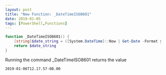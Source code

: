 ```yaml
---
layout: post
title: "New Function: _DateTimeISO8601"
date: 2019-01-05
tags: [PowerShell,Functions]
---
```


```powershell
function _DateTimeISO8601() {
    [string]$date_string = ([System.DateTime]::Now | Get-Date -Format yyyy-MM-ddTHH.mm.sszzz).ToString() | foreach {$_ -replace ":", "."}
    return $date_string
}
```

Running the command _DateTimeISO8601 returns the value

```
2019-01-06T12.17.57-08.00
```
